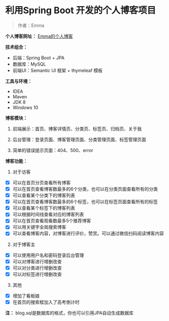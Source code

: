 # 利用Spring Boot 开发的个人博客项目

>  作者：Emma


**个人博客网址：** [Emma的个人博客](https://)

**技术组合：**

*  后端：Spring Boot + JPA 
*  数据库：MySQL
*  前端UI：Semantic UI 框架 + thymeleaf 模板

**工具与环境：**

*  IDEA
*  Maven 
*  JDK 8
*  Windows 10

**博客模块：**


1. 前端展示：首页、博客详情页、分类页、标签页、归档页、关于我

2. 后台管理：登录页面、博客管理页面、分类管理页面、标签管理页面

3. 简单的错误提示页面：404、500、error


**博客功能：**
1. 对于访客
* [x] 可以在首页分页查看所有博客
* [x] 可以在首页查看博客数最多的6个分类，也可以在分类页面查看所有的分类
* [x] 可以查看某个分类下的博客列表
* [x] 可以在首页查看博客数最多的6个标签，也可以在标签页面查看所有的标签
* [x] 可以查看某个标签下的博客列表
* [x] 可以根据时间线查看对应的博客列表
* [x] 可以在首页查看观看数最多5个推荐博客
* [x] 可以用关键字全局搜索博客
* [x] 可以查看博客内容，对博客进行评价，赞赏。可以通过微信扫码阅读博客内容
2. 对于博客主
* [x] 可以使用用户名和密码登录后台管理
* [x] 可以对博客进行增删改查
* [x] 可以对分类进行增删改查
* [x] 可以对标签进行增删改查
3. 其他
* [x] 增加了看板娘
* [x] 在首页的搜索框加入了高考倒计时

**注：**
blog.sql是数据库的格式，你也可以引用JPA自动生成数据库



